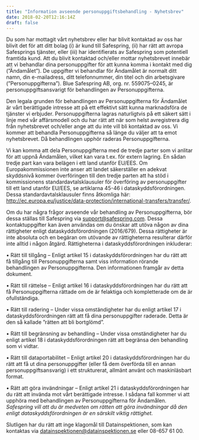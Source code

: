 ```yaml
---
title: "Information avseende personuppgiftsbehandling - Nyhetsbrev"
date: 2018-02-20T12:16:14Z
draft: false
---
```


Du som har mottagit vårt nyhetsbrev eller har blivit kontaktad av oss har blivit det för att ditt bolag (i) är kund till Safespring, (ii) har rätt att avropa Safesprings tjänster, eller (iii) har identifierats av Safespring som potentiell framtida kund. Att du blivit kontaktad och/eller mottar nyhetsbrevet innebär att vi behandlar dina personuppgifter för att kunna komma i kontakt med dig (”Ändamålet”). De uppgifter vi behandlar för Ändamålet är normalt ditt namn, din e-mailadress, ditt telefonnummer, din titel och din arbetsgivare (”Personuppgifterna”). Blue Safespring AB, org. nr. 559075–0245, är personuppgiftsansvarigt för behandlingen av Personuppgifterna.

Den legala grunden för behandlingen av Personuppgifterna för Ändamålet är vårt berättigade intresse att på ett effektivt sätt kunna marknadsföra de tjänster vi erbjuder. Personuppgifterna lagras naturligtvis på ett säkert sätt i linje med vår affärsmodell och du har rätt att när som helst avregistrera dig från nyhetsbrevet och/eller ange att du inte vill bli kontaktad av oss. Vi kommer att behandla Personuppgifterna så länge du väljer att ta emot nyhetsbrevet. Då behandlingen upphör raderas Personuppgifterna.

Vi kan komma att dela Personuppgifterna med de tredje parter som vi anlitar för att uppnå Ändamålen, vilket kan vara t.ex. för extern lagring. En sådan tredje part kan vara belägen i ett land utanför EU/EES. Om Europakommissionen inte anser att landet säkerställer en adekvat skyddsnivå kommer överföringen till den tredje parten att ha stöd i kommissionens standardavtalsklausuler för överföring av personuppgifter till ett land utanför EU/EES, se artiklarna 45-46 i dataskyddsförordningen. Dessa standardavtalsklausuler finns åtkomliga här: http://ec.europa.eu/justice/data-protection/international-transfers/transfer/.

Om du har några frågor avseende vår behandling av Personuppgifterna, bör dessa ställas till Safespring via support@safespring.com. Dessa kontaktuppgifter kan även användas om du önskar att utöva någon av dina rättigheter enligt dataskyddsförordningen (2016/679). Dessa rättigheter är inte absoluta och en begäran om utövande av rättigheterna resulterar därför inte alltid i någon åtgärd. Rättigheterna i dataskyddsförordningen inkluderar:

•   Rätt till tillgång – Enligt artikel 15 i dataskyddsförordningen har du rätt att få tillgång till Personuppgifterna samt viss information rörande behandlingen av Personuppgifterna. Den informationen framgår av detta dokument.

•   Rätt till rättelse – Enligt artikel 16 i dataskyddsförordningen har du rätt att få Personuppgifterna rättade om de är felaktiga och kompletterade om de är ofullständiga. 

•   Rätt till radering – Under vissa omständigheter har du enligt artikel 17 i dataskyddsförordningen rätt att få dina personuppgifter raderade. Detta är den så kallade ”rätten att bli bortglömd”.

•   Rätt till begränsning av behandling – Under vissa omständigheter har du enligt artikel 18 i dataskyddsförordningen rätt att begränsa den behandling som vi vidtar. 

•   Rätt till dataportabilitet – Enligt artikel 20 i dataskyddsförordningen har du rätt att få ut dina personuppgifter (eller få dem överförda till en annan personuppgiftsansvarig) i ett strukturerat, allmänt använt och maskinläsbart format.

•   Rätt att göra invändningar – Enligt artikel 21 i dataskyddsförordningen har du rätt att invända mot vårt berättigade intresse. I sådana fall kommer vi att upphöra med behandlingen av Personuppgifterna för Ändamålen. *Safespring vill att du är medveten om rätten att göra invändningar då den enligt dataskyddsförordningen är en särskilt viktig rättighet.*

Slutligen har du rätt att inge klagomål till Datainspektionen, som kan kontaktas via datainspektionen@datainspektionen.se eller 08-657 61 00.


